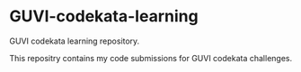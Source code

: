 # GUVI-codekata-learning
GUVI codekata learning repository.

This repositry contains my code submissions for GUVI codekata challenges.

